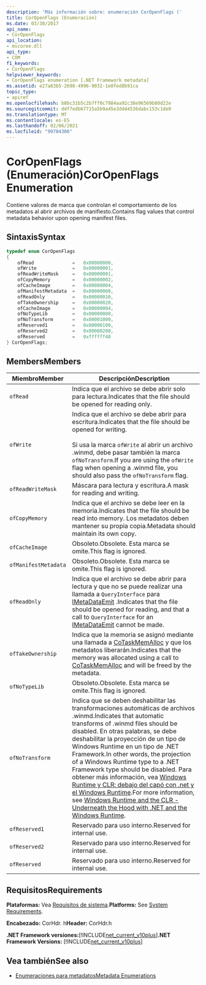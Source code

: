 ```yaml
---
description: 'Más información sobre: enumeración CorOpenFlags ('
title: CorOpenFlags (Enumeración)
ms.date: 03/30/2017
api_name:
- CorOpenFlags
api_location:
- mscoree.dll
api_type:
- COM
f1_keywords:
- CorOpenFlags
helpviewer_keywords:
- CorOpenFlags enumeration [.NET Framework metadata]
ms.assetid: e27a83b5-2698-4996-9032-1e0fed8b91ca
topic_type:
- apiref
ms.openlocfilehash: b8bc31b5c2b7ff0c7984aa92c38e96569b80d22e
ms.sourcegitcommit: ddf7edb67715a5b9a45e3dd44536dabc153c1de0
ms.translationtype: MT
ms.contentlocale: es-ES
ms.lasthandoff: 02/06/2021
ms.locfileid: "99784306"
---
```

# <a name="coropenflags-enumeration"></a><span data-ttu-id="368f0-103">CorOpenFlags (Enumeración)</span><span class="sxs-lookup"><span data-stu-id="368f0-103">CorOpenFlags Enumeration</span></span>

<span data-ttu-id="368f0-104">Contiene valores de marca que controlan el comportamiento de los metadatos al abrir archivos de manifiesto.</span><span class="sxs-lookup"><span data-stu-id="368f0-104">Contains flag values that control metadata behavior upon opening manifest files.</span></span>  
  
## <a name="syntax"></a><span data-ttu-id="368f0-105">Sintaxis</span><span class="sxs-lookup"><span data-stu-id="368f0-105">Syntax</span></span>  
  
```cpp  
typedef enum CorOpenFlags  
{  
    ofRead              =   0x00000000,  
    ofWrite             =   0x00000001,  
    ofReadWriteMask     =   0x00000001,  
    ofCopyMemory        =   0x00000002,  
    ofCacheImage        =   0x00000004,  
    ofManifestMetadata  =   0x00000008,  
    ofReadOnly          =   0x00000010,  
    ofTakeOwnership     =   0x00000020,  
    ofCacheImage        =   0x00000004,  
    ofNoTypeLib         =   0x00000080,  
    ofNoTransform       =   0x00001000,  
    ofReserved1         =   0x00000100,  
    ofReserved2         =   0x00000200,  
    ofReserved          =   0xffffff40  
} CorOpenFlags;  
```  
  
## <a name="members"></a><span data-ttu-id="368f0-106">Members</span><span class="sxs-lookup"><span data-stu-id="368f0-106">Members</span></span>  
  
|<span data-ttu-id="368f0-107">Miembro</span><span class="sxs-lookup"><span data-stu-id="368f0-107">Member</span></span>|<span data-ttu-id="368f0-108">Descripción</span><span class="sxs-lookup"><span data-stu-id="368f0-108">Description</span></span>|  
|------------|-----------------|  
|`ofRead`|<span data-ttu-id="368f0-109">Indica que el archivo se debe abrir solo para lectura.</span><span class="sxs-lookup"><span data-stu-id="368f0-109">Indicates that the file should be opened for reading only.</span></span>|  
|`ofWrite`|<span data-ttu-id="368f0-110">Indica que el archivo se debe abrir para escritura.</span><span class="sxs-lookup"><span data-stu-id="368f0-110">Indicates that the file should be opened for writing.</span></span><br /><br /> <span data-ttu-id="368f0-111">Si usa la marca `ofWrite` al abrir un archivo .winmd, debe pasar también la marca `ofNoTransform`.</span><span class="sxs-lookup"><span data-stu-id="368f0-111">If you are using the `ofWrite` flag when opening a .winmd file, you should also pass the `ofNoTransform` flag.</span></span>|  
|`ofReadWriteMask`|<span data-ttu-id="368f0-112">Máscara para lectura y escritura.</span><span class="sxs-lookup"><span data-stu-id="368f0-112">A mask for reading and writing.</span></span>|  
|`ofCopyMemory`|<span data-ttu-id="368f0-113">Indica que el archivo se debe leer en la memoria.</span><span class="sxs-lookup"><span data-stu-id="368f0-113">Indicates that the file should be read into memory.</span></span> <span data-ttu-id="368f0-114">Los metadatos deben mantener su propia copia.</span><span class="sxs-lookup"><span data-stu-id="368f0-114">Metadata should maintain its own copy.</span></span>|  
|`ofCacheImage`|<span data-ttu-id="368f0-115">Obsoleto.</span><span class="sxs-lookup"><span data-stu-id="368f0-115">Obsolete.</span></span> <span data-ttu-id="368f0-116">Esta marca se omite.</span><span class="sxs-lookup"><span data-stu-id="368f0-116">This flag is ignored.</span></span>|  
|`ofManifestMetadata`|<span data-ttu-id="368f0-117">Obsoleto.</span><span class="sxs-lookup"><span data-stu-id="368f0-117">Obsolete.</span></span> <span data-ttu-id="368f0-118">Esta marca se omite.</span><span class="sxs-lookup"><span data-stu-id="368f0-118">This flag is ignored.</span></span>|  
|`ofReadOnly`|<span data-ttu-id="368f0-119">Indica que el archivo se debe abrir para lectura y que no se puede realizar una llamada a `QueryInterface` para [IMetaDataEmit](imetadataemit-interface.md) .</span><span class="sxs-lookup"><span data-stu-id="368f0-119">Indicates that the file should be opened for reading, and that a call to `QueryInterface` for an [IMetaDataEmit](imetadataemit-interface.md) cannot be made.</span></span>|  
|`ofTakeOwnership`|<span data-ttu-id="368f0-120">Indica que la memoria se asignó mediante una llamada a [CoTaskMemAlloc](/windows/desktop/api/combaseapi/nf-combaseapi-cotaskmemalloc) y que los metadatos liberarán.</span><span class="sxs-lookup"><span data-stu-id="368f0-120">Indicates that the memory was allocated using a call to [CoTaskMemAlloc](/windows/desktop/api/combaseapi/nf-combaseapi-cotaskmemalloc) and will be freed by the metadata.</span></span>|  
|`ofNoTypeLib`|<span data-ttu-id="368f0-121">Obsoleto.</span><span class="sxs-lookup"><span data-stu-id="368f0-121">Obsolete.</span></span> <span data-ttu-id="368f0-122">Esta marca se omite.</span><span class="sxs-lookup"><span data-stu-id="368f0-122">This flag is ignored.</span></span>|  
|`ofNoTransform`|<span data-ttu-id="368f0-123">Indica que se deben deshabilitar las transformaciones automáticas de archivos .winmd.</span><span class="sxs-lookup"><span data-stu-id="368f0-123">Indicates that automatic transforms of .winmd files should be disabled.</span></span> <span data-ttu-id="368f0-124">En otras palabras, se debe deshabilitar la proyección de un tipo de Windows Runtime en un tipo de .NET Framework.</span><span class="sxs-lookup"><span data-stu-id="368f0-124">In other words, the projection of a Windows Runtime type to a .NET Framework type should be disabled.</span></span> <span data-ttu-id="368f0-125">Para obtener más información, vea [Windows Runtime y CLR: debajo del capó con .net y el Windows Runtime](/archive/msdn-magazine/2012/windows-8-special-issue/windows-runtime-and-the-clr-underneath-the-hood-with-net-and-the-windows-runtime).</span><span class="sxs-lookup"><span data-stu-id="368f0-125">For more information, see [Windows Runtime and the CLR - Underneath the Hood with .NET and the Windows Runtime](/archive/msdn-magazine/2012/windows-8-special-issue/windows-runtime-and-the-clr-underneath-the-hood-with-net-and-the-windows-runtime).</span></span>|  
|`ofReserved1`|<span data-ttu-id="368f0-126">Reservado para uso interno.</span><span class="sxs-lookup"><span data-stu-id="368f0-126">Reserved for internal use.</span></span>|  
|`ofReserved2`|<span data-ttu-id="368f0-127">Reservado para uso interno.</span><span class="sxs-lookup"><span data-stu-id="368f0-127">Reserved for internal use.</span></span>|  
|`ofReserved`|<span data-ttu-id="368f0-128">Reservado para uso interno.</span><span class="sxs-lookup"><span data-stu-id="368f0-128">Reserved for internal use.</span></span>|  
  
## <a name="requirements"></a><span data-ttu-id="368f0-129">Requisitos</span><span class="sxs-lookup"><span data-stu-id="368f0-129">Requirements</span></span>  

 <span data-ttu-id="368f0-130">**Plataformas:** Vea [Requisitos de sistema](../../get-started/system-requirements.md).</span><span class="sxs-lookup"><span data-stu-id="368f0-130">**Platforms:** See [System Requirements](../../get-started/system-requirements.md).</span></span>  
  
 <span data-ttu-id="368f0-131">**Encabezado:** CorHdr. h</span><span class="sxs-lookup"><span data-stu-id="368f0-131">**Header:** CorHdr.h</span></span>  
  
 <span data-ttu-id="368f0-132">**.NET Framework versiones:**[!INCLUDE[net_current_v10plus](../../../../includes/net-current-v10plus-md.md)]</span><span class="sxs-lookup"><span data-stu-id="368f0-132">**.NET Framework Versions:** [!INCLUDE[net_current_v10plus](../../../../includes/net-current-v10plus-md.md)]</span></span>  
  
## <a name="see-also"></a><span data-ttu-id="368f0-133">Vea también</span><span class="sxs-lookup"><span data-stu-id="368f0-133">See also</span></span>

- [<span data-ttu-id="368f0-134">Enumeraciones para metadatos</span><span class="sxs-lookup"><span data-stu-id="368f0-134">Metadata Enumerations</span></span>](metadata-enumerations.md)
